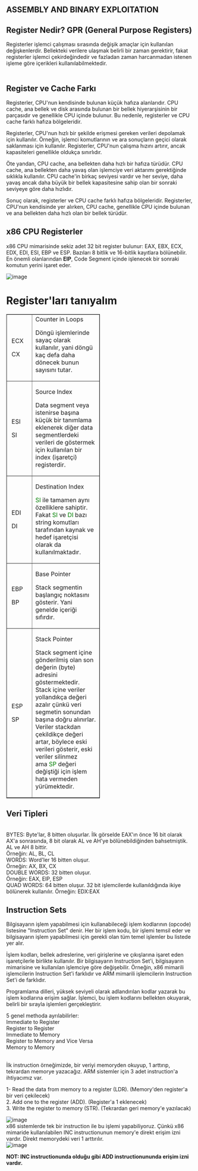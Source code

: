 ## ASSEMBLY AND BINARY EXPLOITATION
<h2>Register Nedir? GPR (General Purpose Registers)</h2>
Registerler işlemci çalışması sırasında değişik amaçlar için kullanılan değişkenlerdir. Bellekteki verilere ulaşmak belirli bir zaman gerektirir, fakat registerler işlemci çekirdeğindedir ve fazladan zaman harcanmadan istenen işleme göre içerikleri kullanılabilmektedir.<br><br>

<h2>Register ve Cache Farkı</h2>
Registerler, CPU'nun kendisinde bulunan küçük hafıza alanlarıdır. CPU cache, ana bellek ve disk arasında bulunan bir bellek hiyerarşisinin bir parçasıdır ve genellikle CPU içinde bulunur. Bu nedenle, registerler ve CPU cache farklı hafıza bölgeleridir.

Registerler, CPU'nun hızlı bir şekilde erişmesi gereken verileri depolamak için kullanılır. Örneğin, işlemci komutlarının ve ara sonuçların geçici olarak saklanması için kullanılır. Registerler, CPU'nun çalışma hızını artırır, ancak kapasiteleri genellikle oldukça sınırlıdır.

Öte yandan, CPU cache, ana bellekten daha hızlı bir hafıza türüdür. CPU cache, ana bellekten daha yavaş olan işlemciye veri aktarımı gerektiğinde sıklıkla kullanılır. CPU cache'in birkaç seviyesi vardır ve her seviye, daha yavaş ancak daha büyük bir bellek kapasitesine sahip olan bir sonraki seviyeye göre daha hızlıdır.

Sonuç olarak, registerler ve CPU cache farklı hafıza bölgeleridir. Registerler, CPU'nun kendisinde yer alırken, CPU cache, genellikle CPU içinde bulunan ve ana bellekten daha hızlı olan bir bellek türüdür.

<h2>x86 CPU Registerler</h2>
x86 CPU mimarisinde sekiz adet 32 bit register bulunur: EAX, EBX, ECX, EDX, EDI, ESI, EBP ve ESP. Bazıları 8 bitlik ve 16-bitlik kayıtlara bölünebilir. En önemli olanlarından <b>EIP</b>, Code Segment içinde işlenecek bir sonraki komutun yerini işaret eder.

![image](https://user-images.githubusercontent.com/88983987/219134608-b2c045f5-efad-4cea-a22c-3fa71f6c03e3.png)

<h1>Register'ları tanıyalım</h1>

<table style="width: 50%;" border="1">
<tbody>
<tr style="height: 54px;">
<td style="width: 27.2112%; height: 54px;">
<p>&nbsp;ECX</p>
<p>&nbsp;CX</p>
</td>
<td style="width: 71.7888%; height: 54px;">Counter in Loops
<p>D&ouml;ng&uuml; işlemlerinde saya&ccedil; olarak kullanılır, yani d&ouml;ng&uuml; ka&ccedil; defa daha d&ouml;necek bunun sayısını tutar.</p>
</td>
</tr>
<tr style="height: 20px;">
<td style="width: 27.2112%; height: 20px;">
<p>&nbsp;ESI</p>
<p>&nbsp;SI</p>
</td>
<td style="width: 71.7888%; height: 20px;">
<p>Source Index</p>
<p>Data segment veya istenirse başına k&uuml;&ccedil;&uuml;k bir tanımlama eklenerek diğer data segmentlerdeki verileri de g&ouml;stermek i&ccedil;in kullanılan bir index (işaret&ccedil;i) registerdir.</p>
</td>
</tr>
<tr style="height: 20px;">
<td style="width: 27.2112%; height: 20px;">
<p>&nbsp;EDI</p>
<p>&nbsp;DI</p>
</td>
<td style="width: 71.7888%; height: 20px;">
<p>Destination Index</p>
<p><span style="color: #008000;">SI</span> ile tamamen aynı &ouml;zelliklere sahiptir. Fakat&nbsp;<span style="color: #008000;">SI</span>&nbsp;ve&nbsp;<span style="color: #008000;">DI</span>&nbsp;bazı string komutları tarafından kaynak ve hedef işaret&ccedil;isi olarak da kullanılmaktadır.</p>
</td>
</tr>
<tr style="height: 20.4716px;">
<td style="width: 27.2112%; height: 20.4716px;">
<p>&nbsp;EBP</p>
<p>&nbsp;BP</p>
</td>
<td style="width: 71.7888%; height: 20.4716px;">
<p>Base Pointer</p>
<p>Stack segmentin başlangı&ccedil; noktasını g&ouml;sterir. Yani genelde i&ccedil;eriği sıfırdır.</p>
</td>
</tr>
<tr style="height: 20px;">
<td style="width: 27.2112%; height: 20px;">
<p>&nbsp;ESP</p>
<p>&nbsp;SP</p>
</td>
<td style="width: 71.7888%; height: 20px;">
<p>Stack Pointer</p>
<p>Stack segment i&ccedil;ine g&ouml;nderilmiş olan son değerin (byte) adresini g&ouml;stermektedir. Stack i&ccedil;ine veriler yollandık&ccedil;a değeri azalır &ccedil;&uuml;nk&uuml; veri segmetin sonundan başına doğru alınırlar. Veriler stackdan &ccedil;ekildik&ccedil;e değeri artar, b&ouml;ylece eski verileri g&ouml;sterir, eski veriler silinmez ama&nbsp;<span style="color: #008000;">SP</span>&nbsp;değeri değiştiği i&ccedil;in işlem hata vermeden y&uuml;r&uuml;mektedir.</p>
</td>
</tr>
</tbody>
</table>
<!-- DivTable.com -->

<h2>Veri Tipleri</h2><br>
BYTES: Byte'lar, 8 bitten oluşurlar. İlk görselde EAX'ın önce 16 bit olarak AX'a sonrasında, 8 bit olarak AL ve AH'ye bölünebildiğinden bahsetmiştik. AL ve AH 8 bittir. <br>
Örneğin: AL, BL, CL<br>
WORDS: Word'ler 16 bitten oluşur.<br>
Örneğin: AX, BX, CX<br>
DOUBLE WORDS: 32 bitten oluşur. <br>
Örneğin: EAX, EIP, ESP<br>
QUAD WORDS: 64 bitten oluşur. 32 bit işlemcilerde kullanıldığında ikiye bölünerek kullanılır. Örneğin: EDX:EAX<br>

<h2>Instruction Sets</h2>
Bilgisayarın işlem yapabilmesi için kullanabileceği işlem kodlarının (opcode) listesine "Instruction Set" denir. Her bir işlem kodu, bir işlemi temsil eder ve bilgisayarın işlem yapabilmesi için gerekli olan tüm temel işlemler bu listede yer alır.

İşlem kodları, bellek adreslerine, veri girişlerine ve çıkışlarına işaret eden işaretçilerle birlikte kullanılır. Bir bilgisayarın Instruction Set'i, bilgisayarın mimarisine ve kullanılan işlemciye göre değişebilir. Örneğin, x86 mimarili işlemcilerin Instruction Set'i farklıdır ve ARM mimarili işlemcilerin Instruction Set'i de farklıdır.

Programlama dilleri, yüksek seviyeli olarak adlandırılan kodlar yazarak bu işlem kodlarına erişim sağlar. İşlemci, bu işlem kodlarını bellekten okuyarak, belirli bir sırayla işlemleri gerçekleştirir.

5 genel methoda ayrılabilirler:<br>
Immediate to Register<br>
Register to Register<br>
Immediate to Memory<br>
Register to Memory and Vice Versa<br>
Memory to Memory<br>
<br>

İlk instruction örneğimizde, bir veriyi memoryden okuyup, 1 arttırıp, tekrardan memorye yazacağız. ARM sistemler için 3 adet instruction'a ihtiyacımız var.<br>

1- Read the data from memory to a register (LDR). (Memory'den register'a bir veri çekilecek)<br>
2. Add one to the register (ADD). (Register'a 1 eklenecek)<br>
3. Write the register to memory (STR). (Tekrardan geri memory'e yazılacak)<br>

![image](https://user-images.githubusercontent.com/88983987/219164649-f738191b-a04f-497d-bc7c-94df7d2a6d46.png)
<br>
x86 sistemlerde tek bir instruction ile bu işlemi yapabiliyoruz. Çünkü x86 mimaride kullanılabilen INC instructionunun memory'e direkt erişim izni vardır. Direkt memorydeki veri 1 arttırılır.<br>
![image](https://user-images.githubusercontent.com/88983987/219164797-f395b605-1673-454a-bc54-80716756ccd5.png)<br>

<b>NOT: INC instructionunda olduğu gibi ADD instructionununda erişim izni vardır.</b>

